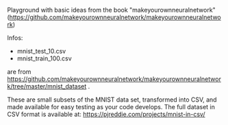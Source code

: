 Playground with basic ideas from the book "makeyourownneuralnetwork"
(https://github.com/makeyourownneuralnetwork/makeyourownneuralnetwork)

Infos:

- mnist_test_10.csv
- mnist_train_100.csv

are from https://github.com/makeyourownneuralnetwork/makeyourownneuralnetwork/tree/master/mnist_dataset .

These are small subsets of the MNIST data set, transformed into CSV, and made available for easy testing as your code develops.
The full dataset in CSV format is available at: https://pjreddie.com/projects/mnist-in-csv/

